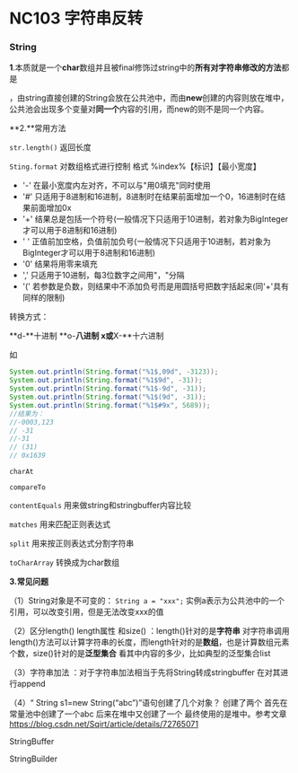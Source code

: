 # NC103 字符串反转



### String

**1**.本质就是一个**char**数组并且被final修饰过string中的**所有对字符串修改的方法**都是

，由string直接创建的String会放在公共池中，而由**new**创建的内容则放在堆中，公共池会出现多个变量对**同一个**内容的引用，而new的则不是同一个内容。



**2.**常用方法

`str.length()` 返回长度 

`Sting.format` 对数组格式进行控制 格式 %index%【标识】【最小宽度】

-  '-' 在最小宽度内左对齐，不可以与"用0填充"同时使用
-  '#' 只适用于8进制和16进制，8进制时在结果前面增加一个0，16进制时在结果前面增加0x
-  '+' 结果总是包括一个符号(一般情况下只适用于10进制，若对象为BigInteger才可以用于8进制和16进制)
-  ' ' 正值前加空格，负值前加负号(一般情况下只适用于10进制，若对象为BigInteger才可以用于8进制和16进制)
-  '0' 结果将用零来填充
-  ',' 只适用于10进制，每3位数字之间用"，"分隔
-  '(' 若参数是负数，则结果中不添加负号而是用圆括号把数字括起来(同'+'具有同样的限制)

转换方式：

**d-**十进制 **o-**八进制 **x**或**X-**十六进制	

如

```java
System.out.println(String.format("%1$,09d", -3123));
System.out.println(String.format("%1$9d", -31));
System.out.println(String.format("%1$-9d", -31));
System.out.println(String.format("%1$(9d", -31));
System.out.println(String.format("%1$#9x", 5689));
//结果为：
//-0003,123
// -31
//-31
// (31)
// 0x1639　
```

`charAt`

`compareTo`

`contentEquals` 用来做string和stringbuffer内容比较

`matches` 用来匹配正则表达式

`split` 用来按正则表达式分割字符串

`toCharArray` 转换成为char数组

**3.常见问题**

（1）String对象是不可变的： `String a = "xxx";` 实例a表示为公共池中的一个引用，可以改变引用，但是无法改变xxx的值

（2）区分length() length属性 和size() ：length()针对的是**字符串** 对字符串调用length()方法可以计算字符串的长度，而length针对的是**数组**，也是计算数组元素个数，size()针对的是**泛型集合** 看其中内容的多少，比如典型的泛型集合list

（3）字符串加法 ：对于字符串加法相当于先将String转成stringbuffer 在对其进行append

（4）“ String s1=new String(“abc”)”语句创建了几个对象？ 创建了两个 首先在常量池中创建了一个abc 后来在堆中又创建了一个 最终使用的是堆中。参考文章 https://blog.csdn.net/Sqirt/article/details/72765071



StringBuffer



StringBuilder

